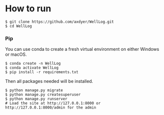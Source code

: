 # How to run

```
$ git clone https://github.com/axdyer/WellLog.git
$ cd WellLog
```

### Pip
You can use conda to create a fresh virtual environment on either Windows or macOS.

```
$ conda create -n WellLog
$ conda activate WellLog
$ pip install -r requirements.txt
```

Then all packages needed will be installed.

```
$ python manage.py migrate
$ python manage.py createsuperuser
$ python manage.py runserver
# Load the site at http://127.0.0.1:8000 or http://127.0.0.1:8000/admin for the admin
```
